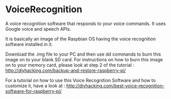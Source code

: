 VoiceRecognition
================

A voice recognition software that responds to your voice commands. It uses Google voice and speech APIs.

It is basically an image of the Raspbian OS having the voice recognition software installed in it.

Download the .img file to your PC and then use dd commands to burn this image on to your blank SD card. For instructions on how to burn this image on to your memory card, please look at step 2 of the tutorial : 
http://diyhacking.com/backup-and-restore-raspberry-pi/

For a tutorial on how to use this Voice Recognition Software and how to customize it, have a look at :
http://diyhacking.com/best-voice-recognition-software-for-raspberry-pi/
